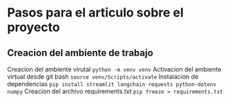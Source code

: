 # Pasos para el articulo sobre el proyecto

## Creacion del ambiente de trabajo

Creacion del ambiente virutal
`python -m venv venv`
Activacion del ambiente virtual desde git bash
`source venv/Scripts/activate`
Instalacion de dependencias
`pip install streamlit langchain requests python-dotenv numpy`
Creacion del archivo requirements.txt
`pip freeze > requirements.txt`
